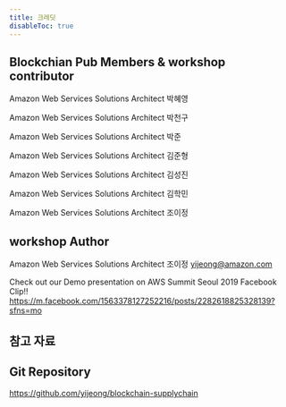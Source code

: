```yaml
---
title: 크레딧
disableToc: true
---
```



## Blockchian Pub Members & workshop contributor
Amazon Web Services Solutions Architect 박혜영

Amazon Web Services Solutions Architect 박천구

Amazon Web Services Solutions Architect 박준

Amazon Web Services Solutions Architect 김준형

Amazon Web Services Solutions Architect 김성진

Amazon Web Services Solutions Architect 김학민

Amazon Web Services Solutions Architect 조이정 

## workshop Author
Amazon Web Services Solutions Architect 조이정 
yijeong@amazon.com

Check out our Demo presentation on AWS Summit Seoul 2019 Facebook Clip!! 
https://m.facebook.com/1563378127252216/posts/2282618825328139?sfns=mo

## 참고 자료 

## Git Repository
https://github.com/yijeong/blockchain-supplychain